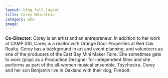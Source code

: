 ```yaml
---
layout: blog_full_layout
title: Corey Weinstein
category: who
image: 
---
```


**Co-Director:** Corey is an artist and an entrepreneur. In addition to her work at CAMP 510, Corey is a realtor with Orange Door Properties at Red Oak Realty. Corey has a background in art and event planning, and volunteers as one of the producers of the East Bay Mini Maker Faire. She sometimes gets to work (play) as a Production Designer for independent films and she performs as part of the all-women musical ensemble, Toychestra. Corey and her son Benjamin live in Oakland with their dog, Firebolt.